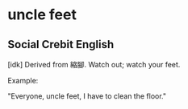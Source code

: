 
# uncle feet

## Social Crebit English

[idk] Derived from 縮腳. Watch out; watch your feet.

Example:

"Everyone, uncle feet, I have to clean the floor."








